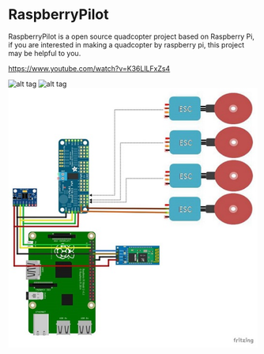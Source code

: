 # RaspberryPilot

RaspberryPilot is a open source quadcopter project based on Raspberry Pi, if you are interested in making a quadcopter by raspberry pi, this project may be helpful to you. 

https://www.youtube.com/watch?v=K36LlLFxZs4

![alt tag](https://github.com/jellyice1986/photo/blob/master/Raspberry%20pilot.jpg)
![alt tag](https://github.com/jellyice1986/photo/blob/master/raspberry%20pilot%20B.jpg)
![alt tag](https://github.com/jellyice1986/photo/blob/master/layout.jpg)
